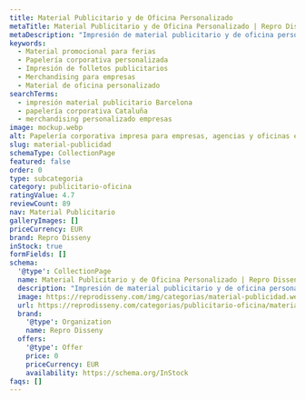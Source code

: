 ```yaml
---
title: Material Publicitario y de Oficina Personalizado
metaTitle: Material Publicitario y de Oficina Personalizado | Repro Disseny
metaDescription: "Impresión de material publicitario y de oficina personalizado: carpetas, blocs, talonarios, flyers, trípticos y papelería corporativa. Soluciones para empresas en Barcelona."
keywords:
  - Material promocional para ferias
  - Papelería corporativa personalizada
  - Impresión de folletos publicitarios
  - Merchandising para empresas
  - Material de oficina personalizado
searchTerms:
  - impresión material publicitario Barcelona
  - papelería corporativa Cataluña
  - merchandising personalizado empresas
image: mockup.webp
alt: Papelería corporativa impresa para empresas, agencias y oficinas en Barcelona
slug: material-publicidad
schemaType: CollectionPage
featured: false
order: 0
type: subcategoria
category: publicitario-oficina
ratingValue: 4.7
reviewCount: 89
nav: Material Publicitario
galleryImages: []
priceCurrency: EUR
brand: Repro Disseny
inStock: true
formFields: []
schema:
  '@type': CollectionPage
  name: Material Publicitario y de Oficina Personalizado | Repro Disseny
  description: "Impresión de material publicitario y de oficina personalizado: carpetas, blocs, talonarios, flyers, trípticos y papelería corporativa. Soluciones para empresas en Barcelona y Cataluña."
  image: https://reprodisseny.com/img/categorias/material-publicidad.webp
  url: https://reprodisseny.com/categorias/publicitario-oficina/material-publicidad
  brand:
    '@type': Organization
    name: Repro Disseny
  offers:
    '@type': Offer
    price: 0
    priceCurrency: EUR
    availability: https://schema.org/InStock
faqs: []
---
```

